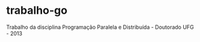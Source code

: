 trabalho-go
===========

Trabalho da disciplina Programação Paralela e Distribuída - Doutorado UFG - 2013
